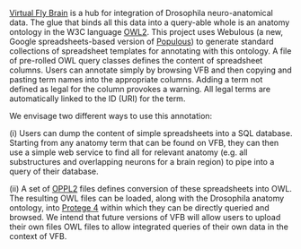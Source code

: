 [Virtual Fly Brain](http://www.virtualflybrain.org) is a hub for integration of Drosophila neuro-anatomical data.  The glue that binds all this data into a query-able whole is an anatomy ontology in the W3C language [OWL2](http://www.w3.org/TR/owl2-primer/). This project uses Webulous (a new, Google spreadsheets-based version of [Populous](http://www.e-lico.eu/populous.html)) to generate standard collections of spreadsheet templates for annotating with this ontology.  A file of pre-rolled OWL query classes defines the content of spreadsheet columns.  Users can annotate simply by browsing VFB and then copying and pasting term names into the appropriate columns.  Adding a term not defined as legal for the column provokes a warning.  All legal terms are automatically linked to the ID (URI) for the term.

We envisage two different ways to use this annotation: 

(i) Users can dump the content of simple spreadsheets into a SQL database.  Starting from any anatomy term that can be found on VFB, they can then use a simple web service to find all for relevant anatomy (e.g. all substructures and overlapping neurons for a brain region) to pipe into a query of their database. 

(ii)  A set of [OPPL2](http://oppl2.sourceforge.net/) files defines conversion of these spreadsheets into OWL.  The resulting OWL files can be loaded, along with the Drosophila anatomy ontology, into [Protege 4](http://protege.stanford.edu/) within which they can be directly queried and browsed.  We intend that future versions of VFB will allow users to upload their own files OWL files to allow integrated queries of their own data in the context of VFB. 
